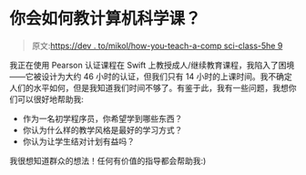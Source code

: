 # 你会如何教计算机科学课？

> 原文:[https://dev . to/mikol/how-you-teach-a-comp sci-class-5he 9](https://dev.to/mikol/how-would-you-teach-a-compsci-class-5he9)

我正在使用 Pearson 认证课程在 Swift 上教授成人/继续教育课程，我陷入了困境——它被设计为大约 46 小时的认证，但我们只有 14 小时的上课时间。我不确定人们的水平如何，但是我知道我们时间不够了。有鉴于此，我有一些问题，我想你们可以很好地帮助我:

*   作为一名初学程序员，你希望学到哪些东西？
*   你认为什么样的教学风格是最好的学习方式？
*   你认为让学生结对计划有益吗？

我很想知道群众的想法！任何有价值的指导都会帮助我:)